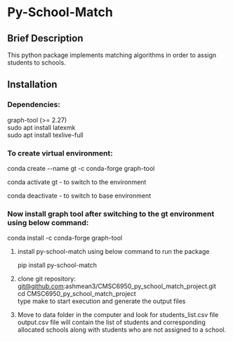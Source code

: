 # Py-School-Match

## Brief Description

This python package implements matching algorithms in order to assign students to schools.

## Installation 
### Dependencies:
graph-tool (>= 2.27)\
sudo apt install latexmk\
sudo apt install texlive-full

### To create virtual environment:

conda create --name gt -c conda-forge graph-tool

conda activate gt - to switch to the environment

conda deactivate - to switch to base environment

### Now install graph tool after switching to the gt environment using below command:

conda install -c conda-forge graph-tool

1. install py-school-match using below command to run the package

	pip install py-school-match

2. clone git repository: git@github.com:ashmean3/CMSC6950_py_school_match_project.git\
	cd CMSC6950_py_school_match_project\
	type make to start execution and generate the output files

3. Move to data folder in the computer and look for students_list.csv file\
	output.csv file will contain the list of students and corresponding allocated schools along with students who are not assigned to a school.
